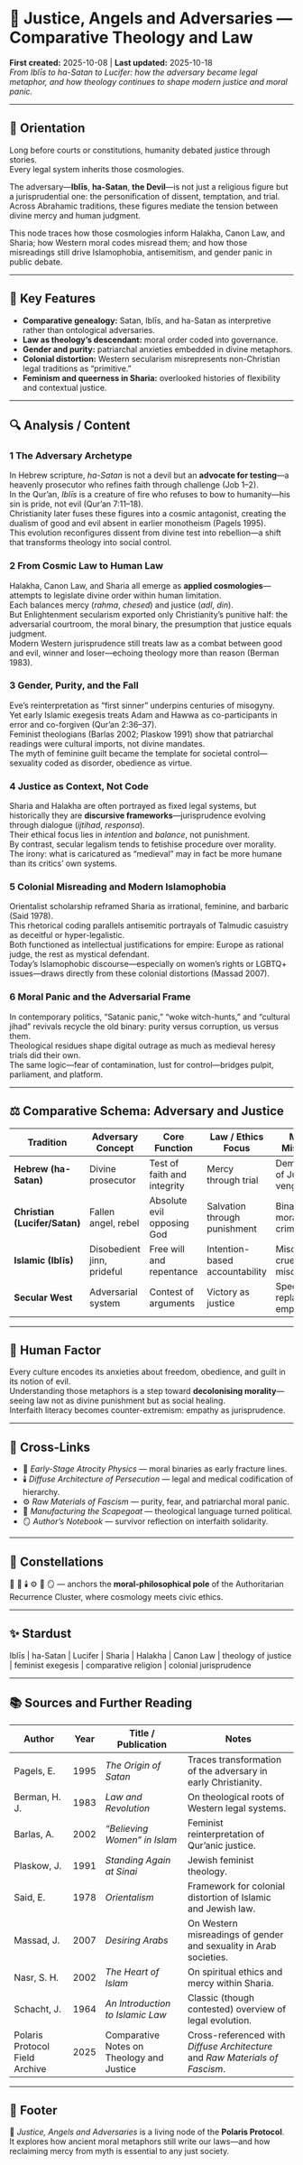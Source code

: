# 🪽 Justice, Angels and Adversaries — Comparative Theology and Law
**First created:** 2025-10-08  |  **Last updated:** 2025-10-18  
*From Iblīs to ha-Satan to Lucifer: how the adversary became legal metaphor, and how theology continues to shape modern justice and moral panic.*

---

## 🧭 Orientation  

Long before courts or constitutions, humanity debated justice through stories.  
Every legal system inherits those cosmologies.  

The adversary—**Iblīs**, **ha-Satan**, **the Devil**—is not just a religious figure but a jurisprudential one: the personification of dissent, temptation, and trial.  
Across Abrahamic traditions, these figures mediate the tension between divine mercy and human judgment.  

This node traces how those cosmologies inform Halakha, Canon Law, and Sharia; how Western moral codes misread them; and how those misreadings still drive Islamophobia, antisemitism, and gender panic in public debate.

---

## 🧩 Key Features  

- **Comparative genealogy:** Satan, Iblīs, and ha-Satan as interpretive rather than ontological adversaries.  
- **Law as theology’s descendant:** moral order coded into governance.  
- **Gender and purity:** patriarchal anxieties embedded in divine metaphors.  
- **Colonial distortion:** Western secularism misrepresents non-Christian legal traditions as “primitive.”  
- **Feminism and queerness in Sharia:** overlooked histories of flexibility and contextual justice.  

---

## 🔍 Analysis / Content  

### 1  The Adversary Archetype  
In Hebrew scripture, *ha-Satan* is not a devil but an **advocate for testing**—a heavenly prosecutor who refines faith through challenge (Job 1–2).  
In the Qur’an, *Iblīs* is a creature of fire who refuses to bow to humanity—his sin is pride, not evil (Qur’an 7:11–18).  
Christianity later fuses these figures into a cosmic antagonist, creating the dualism of good and evil absent in earlier monotheism (Pagels 1995).  
This evolution reconfigures dissent from divine test into rebellion—a shift that transforms theology into social control.  

### 2  From Cosmic Law to Human Law  
Halakha, Canon Law, and Sharia all emerge as **applied cosmologies**—attempts to legislate divine order within human limitation.  
Each balances mercy (*rahma*, *chesed*) and justice (*adl*, *din*).  
But Enlightenment secularism exported only Christianity’s punitive half: the adversarial courtroom, the moral binary, the presumption that justice equals judgment.  
Modern Western jurisprudence still treats law as a combat between good and evil, winner and loser—echoing theology more than reason (Berman 1983).  

### 3  Gender, Purity, and the Fall  
Eve’s reinterpretation as “first sinner” underpins centuries of misogyny.  
Yet early Islamic exegesis treats Adam and Hawwa as co-participants in error and co-forgiven (Qur’an 2:36–37).  
Feminist theologians (Barlas 2002; Plaskow 1991) show that patriarchal readings were cultural imports, not divine mandates.  
The myth of feminine guilt became the template for societal control—sexuality coded as disorder, obedience as virtue.  

### 4  Justice as Context, Not Code  
Sharia and Halakha are often portrayed as fixed legal systems, but historically they are **discursive frameworks**—jurisprudence evolving through dialogue (*ijtihad*, *responsa*).  
Their ethical focus lies in *intention* and *balance*, not punishment.  
By contrast, secular legalism tends to fetishise procedure over morality.  
The irony: what is caricatured as “medieval” may in fact be more humane than its critics’ own systems.  

### 5  Colonial Misreading and Modern Islamophobia  
Orientalist scholarship reframed Sharia as irrational, feminine, and barbaric (Said 1978).  
This rhetorical coding parallels antisemitic portrayals of Talmudic casuistry as deceitful or hyper-legalistic.  
Both functioned as intellectual justifications for empire: Europe as rational judge, the rest as mystical defendant.  
Today’s Islamophobic discourse—especially on women’s rights or LGBTQ+ issues—draws directly from these colonial distortions (Massad 2007).  

### 6  Moral Panic and the Adversarial Frame  
In contemporary politics, “Satanic panic,” “woke witch-hunts,” and “cultural jihad” revivals recycle the old binary: purity versus corruption, us versus them.  
Theological residues shape digital outrage as much as medieval heresy trials did their own.  
The same logic—fear of contamination, lust for control—bridges pulpit, parliament, and platform.  

---

## ⚖️ Comparative Schema: Adversary and Justice  

| Tradition | Adversary Concept | Core Function | Law / Ethics Focus | Modern Misreading |
|------------|------------------|----------------|--------------------|-------------------|
| **Hebrew (ha-Satan)** | Divine prosecutor | Test of faith and integrity | Mercy through trial | Demonisation of Judaism as vengeful |
| **Christian (Lucifer/Satan)** | Fallen angel, rebel | Absolute evil opposing God | Salvation through punishment | Binary moralism, criminalisation |
| **Islamic (Iblīs)** | Disobedient jinn, prideful | Free will and repentance | Intention-based accountability | Miscast as cruelty or misogyny |
| **Secular West** | Adversarial system | Contest of arguments | Victory as justice | Spectacle replaces empathy |

---

## 🧠 Human Factor  

Every culture encodes its anxieties about freedom, obedience, and guilt in its notion of evil.  
Understanding those metaphors is a step toward **decolonising morality**—seeing law not as divine punishment but as social healing.  
Interfaith literacy becomes counter-extremism: empathy as jurisprudence.  

---

## 🔗 Cross-Links  

- 🧭 *Early-Stage Atrocity Physics* — moral binaries as early fracture lines.  
- 🕯️ *Diffuse Architecture of Persecution* — legal and medical codification of hierarchy.  
- ⚙️ *Raw Materials of Fascism* — purity, fear, and patriarchal moral panic.  
- 🧨 *Manufacturing the Scapegoat* — theological language turned political.  
- 🪞 *Author’s Notebook* — survivor reflection on interfaith solidarity.  

---

## 🌌 Constellations  

📖 🧭 🕯️ ⚙️ 🧨 🪞 — anchors the **moral-philosophical pole** of the Authoritarian Recurrence Cluster, where cosmology meets civic ethics.

---

## ✨ Stardust  

Iblīs | ha-Satan | Lucifer | Sharia | Halakha | Canon Law | theology of justice | feminist exegesis | comparative religion | colonial jurisprudence  

---

## 📚 Sources and Further Reading  

| Author | Year | Title / Publication | Notes |
|---------|------|---------------------|-------|
| Pagels, E. | 1995 | *The Origin of Satan* | Traces transformation of the adversary in early Christianity. |
| Berman, H. J. | 1983 | *Law and Revolution* | On theological roots of Western legal systems. |
| Barlas, A. | 2002 | *“Believing Women” in Islam* | Feminist reinterpretation of Qur’anic justice. |
| Plaskow, J. | 1991 | *Standing Again at Sinai* | Jewish feminist theology. |
| Said, E. | 1978 | *Orientalism* | Framework for colonial distortion of Islamic and Jewish law. |
| Massad, J. | 2007 | *Desiring Arabs* | On Western misreadings of gender and sexuality in Arab societies. |
| Nasr, S. H. | 2002 | *The Heart of Islam* | On spiritual ethics and mercy within Sharia. |
| Schacht, J. | 1964 | *An Introduction to Islamic Law* | Classic (though contested) overview of legal evolution. |
| Polaris Protocol Field Archive | 2025 | Comparative Notes on Theology and Justice | Cross-referenced with *Diffuse Architecture* and *Raw Materials of Fascism*. |

---

## 🏮 Footer  

📖 *Justice, Angels and Adversaries* is a living node of the **Polaris Protocol**.  
It explores how ancient moral metaphors still write our laws—and how reclaiming mercy from myth is essential to any just society.  
